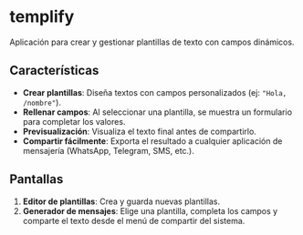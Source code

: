 # templify

Aplicación para crear y gestionar plantillas de texto con campos dinámicos.  

## Características  
- **Crear plantillas**: Diseña textos con campos personalizados (ej: `"Hola, /nombre"`).  
- **Rellenar campos**: Al seleccionar una plantilla, se muestra un formulario para completar los valores.  
- **Previsualización**: Visualiza el texto final antes de compartirlo.  
- **Compartir fácilmente**: Exporta el resultado a cualquier aplicación de mensajería (WhatsApp, Telegram, SMS, etc.).  

## Pantallas  
1. **Editor de plantillas**: Crea y guarda nuevas plantillas.  
2. **Generador de mensajes**: Elige una plantilla, completa los campos y comparte el texto desde el menú de compartir del sistema.  
